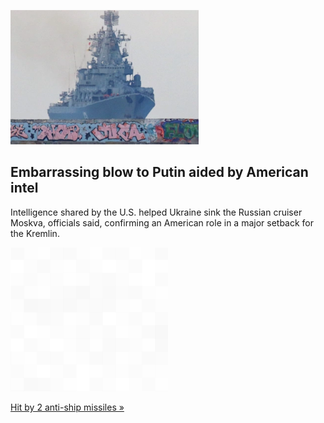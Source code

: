 
![Embarrassing blow to Putin aided by American intel](./20220505235841.png)
## Embarrassing blow to Putin aided by American intel

Intelligence shared by the U.S. helped Ukraine sink the Russian cruiser Moskva, officials said, confirming an American role in a major setback for the Kremlin.

![pic](../square_bg.png)

[Hit by 2 anti-ship missiles »](https://www.yahoo.com/news/u-intel-helped-ukraine-sink-213149015.html)
